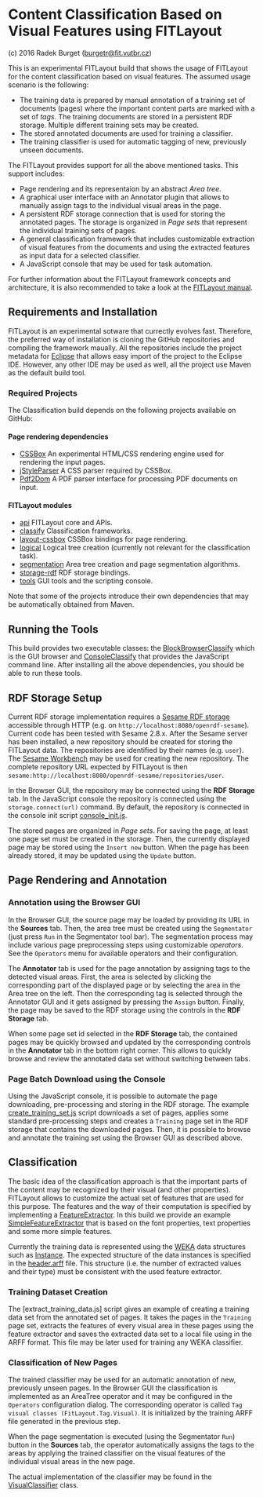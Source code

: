 Content Classification Based on Visual Features using FITLayout 
===============================================================
(c) 2016 Radek Burget (burgetr@fit.vutbr.cz)

This is an experimental FITLayout build that shows the usage of FITLayout for the content classification
based on visual features. The assumed usage scenario is the following:

- The training data is prepared by manual annotation of a training set of documents (pages) where the important content
parts are marked with a set of *tags*. The training documents are stored in a persistent RDF storage. Multiple 
different training sets may be created.
- The stored annotated documents are used for training a classifier.
- The training classifier is used for automatic tagging of new, previously unseen documents. 

The FITLayout provides support for all the above mentioned tasks. This support includes:

- Page rendering and its representaion by an abstract *Area tree*.
- A graphical user interface with an Annotator plugin that allows to manually assign tags to the individual
visual areas in the page.
- A persistent RDF storage connection that is used for storing the annotated pages. The storage is organized
in *Page sets* that represent the individual training sets of pages.
- A general classification framework that includes customizable extraction of visual features from the documents
and using the extracted features as input data for a selected classifier.
- A JavaScript console that may be used for task automation.

For further information about the FITLayout framework concepts and architecture, it is also recommended to take
a look at the [FITLayout manual](http://www.fit.vutbr.cz/~burgetr/FITLayout/manual/).

Requirements and Installation
-----------------------------
FITLayout is an experimental sotware that currectly evolves fast. Therefore, the preferred way of installation
is cloning the GitHub repositories and compiling the framework maually. All the repositories include the project
metadata for [Eclipse](http://www.eclipse.org) that allows easy import of the project to the Eclipse IDE. However,
any other IDE may be used as well, all the project use Maven as the default build tool.

### Required Projects
The Classification build depends on the following projects available on GitHub:

#### Page rendering dependencies
- [CSSBox](https://github.com/radkovo/CSSBox) An experimental HTML/CSS rendering engine used for rendering the input pages.
- [jStyleParser](https://github.com/radkovo/jStyleParser) A CSS parser required by CSSBox.
- [Pdf2Dom](https://github.com/radkovo/Pdf2Dom) A PDF parser interface for processing PDF documents on input.

#### FITLayout modules
- [api](https://github.com/FitLayout/api) FITLayout core and APIs.
- [classify](https://github.com/FitLayout/classify) Classification frameworks.
- [layout-cssbox](https://github.com/FitLayout/layout-cssbox) CSSBox bindings for page rendering.
- [logical](https://github.com/FitLayout/logical) Logical tree creation (currently not relevant for the classification task).
- [segmentation](https://github.com/FitLayout/segmentation) Area tree creation and page segmentation algorithms.
- [storage-rdf](https://github.com/FitLayout/storage-rdf) RDF storage bindings.
- [tools](https://github.com/FitLayout/tools) GUI tools and the scripting console.

Note that some of the projects introduce their own dependencies that may be automatically obtained from Maven.

Running the Tools
-----------------
This build provides two executable classes: the [BlockBrowserClassify](https://github.com/FitLayout/Builds/blob/master/ToolsClassify/src/main/java/org/fit/layout/build/classify/BlockBrowserClassify.java)
which is the GUI browser and [ConsoleClassify](https://github.com/FitLayout/Builds/blob/master/ToolsClassify/src/main/java/org/fit/layout/build/classify/ConsoleClassify.java) 
that provides the JavaScript command line. After installing all the above dependencies, you should be able to run these
tools.

RDF Storage Setup
-----------------
Current RDF storage implementation requires a [Sesame RDF storage](http://rdf4j.org/) accessible through HTTP 
(e.g. on `http://localhost:8080/openrdf-sesame`). Current code has been tested with Sesame 2.8.x. After the Sesame
server has been installed, a new repository should be created for storing the FITLayout data. The repositories are
identified by their names (e.g. `user`). The [Sesame Workbench](http://rdf4j.org/sesame/2.8/docs/using+sesame.docbook?view#Sesame_Workbench)
may be used for creating the new repository. The complete repository URL expected by FITLayout is then
`sesame:http://localhost:8080/openrdf-sesame/repositories/user`.

In the Browser GUI, the repository may be connected using the **RDF Storage** tab. In the JavaScript console
the repository is connected using the `storage.connect(url)` command. By default, the repository is connected
in the console init script [console_init.js](https://github.com/FitLayout/Builds/blob/master/ToolsClassify/src/main/resources/console_init.js).

The stored pages are organized in *Page sets*. For saving the page, at least one page set must be created in the storage.
Then, the currently displayed page may be stored using the `Insert new` button. When the page has been already stored,
it may be updated using the `Update` button.


Page Rendering and Annotation
-----------------------------

### Annotation using the Browser GUI

In the Browser GUI, the source page may be loaded by providing its URL in the **Sources** tab. Then, the area tree must
be created using the `Segmentator` (just press `Run` in the Segmentator tool bar). The segmentation process may include
various page preprocessing steps using customizable *operators*. See the `Operators` menu for available operators and
their configuration.

The **Annotator** tab is used for the page annotation by assigning tags to the detected visual areas. First, the area is
selected by clicking the corresponding part of the displayed page or by selecting the area in the Area tree on the left.
Then the corresponding tag is selected through the Annotator GUI and it gets assigned by pressing the `Assign` button.
Finally, the page may be saved to the RDF storage using the controls in the **RDF Storage** tab.

When some page set id selected in the **RDF Storage** tab, the contained pages may be quickly browsed and updated by
the corresponding controls in the **Annotator** tab in the bottom right corner. This allows to quickly browse and review the
annotated data set without switching between tabs.

### Page Batch Download using the Console

Using the JavaScript console, it is possible to automate the page downloading, pre-processing and storing in the RDF
storage. The example [create_training_set.js](https://github.com/FitLayout/Builds/blob/master/ToolsClassify/src/main/resources/create_training_set.js)
script downloads a set of pages, applies some standard pre-processing steps and creates a `Training` page set in the
RDF storage that contains the downloaded pages. Then, it is possible to browse and annotate the training set using
the Browser GUI as described above.

Classification
--------------
The basic idea of the classification approach is that the important parts of the content may be recognized by their
visual (and other properties). FITLayout allows to customize the actual set of features that are used for this purpose.
The features and the way of their computation is specified by implementing a 
[FeatureExtractor](https://github.com/FitLayout/classify/blob/master/src/main/java/org/fit/layout/classify/FeatureExtractor.java).
In this build we provide an example [SimpleFeatureExtractor](https://github.com/FitLayout/Builds/blob/master/ToolsClassify/src/main/java/org/fit/layout/build/classify/SimpleFeatureExtractor.java)
that is based on the font properties, text properties and some more simple features.

Currently the training data is represented using the [WEKA](http://www.cs.waikato.ac.nz/ml/weka/documentation.html) data
structures such as [Instance](http://weka.sourceforge.net/doc.dev/weka/core/Instance.html). The expected structure
of the data instances is specified in the [header.arff](https://github.com/FitLayout/Builds/blob/master/ToolsClassify/src/main/resources/header.arff)
file. This structure (i.e. the number of extracted values and their type) must be consistent with the used feature extractor.

### Training Dataset Creation

The [extract_training_data.js] script gives an example of creating a training data set from the annotated set of pages.
It takes the pages in the `Training` page set, extracts the features of every visual area in these pages using the
feature extractor and saves the extracted data set to a local file using in the ARFF format. This file may be later
used for training any WEKA classifier.

### Classification of New Pages

The trained classifier may be used for an automatic annotation of new, previously unseen pages. In the Browser GUI
the classification is implemented as an AreaTree operator and it may be configured in the `Operators` configuration
dialog. The corresponding operator is called `Tag visual classes (FitLayout.Tag.Visual)`. It is initialized by the
training ARFF file generated in the previous step.

When the page segmentation is executed (using the Segmentator `Run`) button in the **Sources** tab, the operator
automatically assigns the tags to the areas by applying the trained classifier on the visual features of the individual
visual areas in the new page.

The actual implementation of the classifier may be found in the [VisualClassifier](https://github.com/FitLayout/classify/blob/master/src/main/java/org/fit/layout/classify/VisualClassifier.java)
class.
